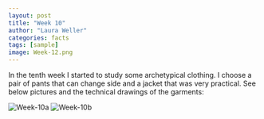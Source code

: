 ```yaml
---
layout: post
title: "Week 10"
author: "Laura Weller"
categories: facts
tags: [sample]
image: Week-12.png
---
```


In the tenth week I started to study some archetypical clothing. I choose a pair of pants that can change side and a jacket that was very practical. See below pictures and the technical drawings of the garments:

<img src="./assets/img/Week-10a.png" alt="Week-10a">

<img src="./assets/img/Week-10b.png" alt="Week-10b">

